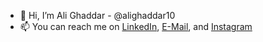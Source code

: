 - 👋 Hi, I’m Ali Ghaddar - @alighaddar10
- 📫 You can reach me on [LinkedIn](https://www.linkedin.com/in/ali-m-ghaddar/), [E-Mail](mailto://ghaddarali10@gmail.com), and [Instagram](https://www.instagram.com/aygeemusic/)

<!---
alighaddar10/alighaddar10 is a ✨ special ✨ repository because its `README.md` (this file) appears on your GitHub profile.
You can click the Preview link to take a look at your changes.
--->
